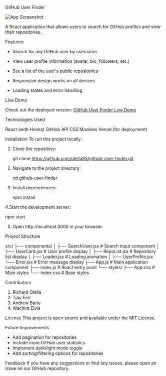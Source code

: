 GitHub User Finder

![App Screenshot](https://i.imgur.com/X0rMp0U.png) 

A React application that allows users to search for GitHub profiles and view their repositories.

Features:

- Search for any GitHub user by username

- View user profile information (avatar, bio, followers, etc.)

- See a list of the user's public repositories

- Responsive design works on all devices

- Loading states and error handling

Live Demo

Check out the deployed version:
[GitHub User Finder Live Demo](https://git-hub-user-finder-4ewy.vercel.app/)

Technologies Used

React (with Hooks)
GitHub API
CSS Modules
Vercel (for deployment)

Installation
To run this project locally:
1. Clone the repository:

   git clone https://github.com/olella93/github-user-finder.git

3. Navigate to the project directory:

   cd github-user-finder

4. Install dependencies:

   npm install

 4.Start the development server:
  
  npm start

5. Open http://localhost:3000 in your browser.

Project Structure

src/
├── components/
│   ├── SearchUser.jsx    # Search input component
│   ├── UserCard.jsx      # User profile display
│   ├── RepoList.jsx      # Repository list display
│   ├── Loader.jsx        # Loading animation
│   ├── UserProfile.jsx
     └── Error.jsx        # Error message display
├── App.js                # Main application component
├── index.js              # React entry point
└── styles/
    ├── App.css           # Main styles
    └── index.css         # Base styles

Contributors

1. Richard Olella
2. Tjay Earl
3. Andrew Bariu
4. Wachira Elvis

License
This project is open source and available under the MIT License.

Future Improvements

- Add pagination for repositories
- Include more GitHub user statistics
- Implement dark/light mode toggle
- Add sorting/filtering options for repositories

Feedback
If you have any suggestions or find any issues, please open an issue on our GitHub repository.

